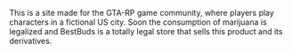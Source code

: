 This is a site made for the GTA-RP game community, where players play characters in a fictional US city. Soon the consumption of marijuana is legalized and BestBuds is a totally legal store that sells this product and its derivatives.